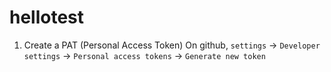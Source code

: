 # hellotest
1. Create a PAT (Personal Access Token)
On github, `settings` -> `Developer settings` -> `Personal access tokens` -> `Generate new token`

